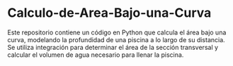 # Calculo-de-Area-Bajo-una-Curva
Este repositorio contiene un código en Python que calcula el área bajo una curva, modelando la profundidad de una piscina a lo largo de su distancia. Se utiliza integración para determinar el área de la sección transversal y calcular el volumen de agua necesario para llenar la piscina.
